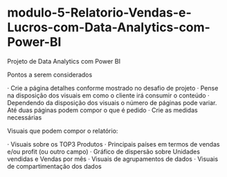 # modulo-5-Relatorio-Vendas-e-Lucros-com-Data-Analytics-com-Power-BI

Projeto de Data Analytics com Power BI

Pontos a serem considerados

· Crie a página detalhes conforme mostrado no desafio de projeto
· Pense na disposição dos visuais em como o cliente irá consumir o conteúdo
· Dependendo da disposição dos visuais o número de páginas pode variar. Até duas páginas podem compor o que é pedido
· Crie as medidas necessárias

Visuais que podem compor o relatório:

· Visuais sobre os TOP3 Produtos
· Principais países em termos de vendas e/ou profit (ou outro campo)
· Gráfico de dispersão sobre Unidades vendidas e Vendas por mês
· Visuais de agrupamentos de dados
· Visuais de compartimentação dos dados
